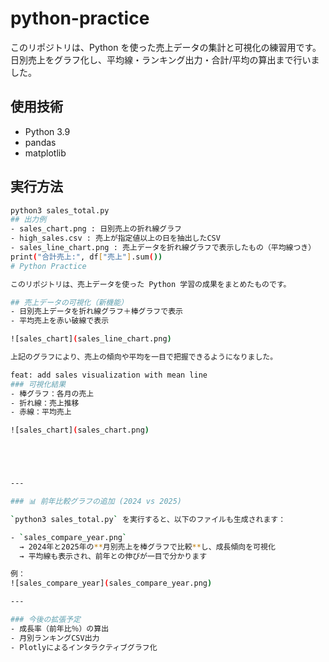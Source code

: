 # python-practice

このリポジトリは、Python を使った売上データの集計と可視化の練習用です。  
日別売上をグラフ化し、平均線・ランキング出力・合計/平均の算出まで行いました。

## 使用技術
- Python 3.9
- pandas
- matplotlib

## 実行方法
```bash
python3 sales_total.py
## 出力例
- sales_chart.png : 日別売上の折れ線グラフ
- high_sales.csv : 売上が指定値以上の日を抽出したCSV
- sales_line_chart.png : 売上データを折れ線グラフで表示したもの（平均線つき）
print("合計売上:", df["売上"].sum())
# Python Practice

このリポジトリは、売上データを使った Python 学習の成果をまとめたものです。  

## 売上データの可視化（新機能）
- 日別売上データを折れ線グラフ＋棒グラフで表示  
- 平均売上を赤い破線で表示  

![sales_chart](sales_line_chart.png)

上記のグラフにより、売上の傾向や平均を一目で把握できるようになりました。

feat: add sales visualization with mean line
### 可視化結果
- 棒グラフ：各月の売上
- 折れ線：売上推移
- 赤線：平均売上

![sales_chart](sales_chart.png)





---

### 📊 前年比較グラフの追加 (2024 vs 2025)

`python3 sales_total.py` を実行すると、以下のファイルも生成されます：

- `sales_compare_year.png`  
  → 2024年と2025年の**月別売上を棒グラフで比較**し、成長傾向を可視化  
  → 平均線も表示され、前年との伸びが一目で分かります  

例：  
![sales_compare_year](sales_compare_year.png)

---

### 今後の拡張予定
- 成長率（前年比％）の算出  
- 月別ランキングCSV出力  
- Plotlyによるインタラクティブグラフ化  
